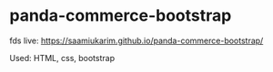 # panda-commerce-bootstrap
fds
live: https://saamiukarim.github.io/panda-commerce-bootstrap/

Used: HTML, css,  bootstrap
